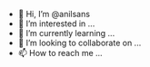 - 👋 Hi, I’m @anilsans
- 👀 I’m interested in ...
- 🌱 I’m currently learning ...
- 💞️ I’m looking to collaborate on ...
- 📫 How to reach me ...

<!---
anilsans/anilsans is a ✨ special ✨ repository because its `README.md` (this file) appears on your GitHub profile.
You can click the Preview link to take a look at your changes.
--->
